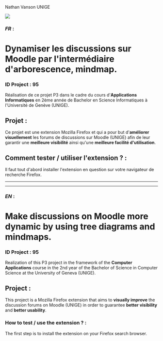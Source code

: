 Nathan Vanson UNIGE

![](img/unige-240.png)

### _FR_ :

# Dynamiser les discussions sur Moodle par l'intermédiaire d'arborescence, mindmap.

### ID Project : 95

Réalisation de ce projet P3 dans le cadre du cours d'**Applications Informatiques** en 2ème année de Bachelor en Science Informatiques à l'Université de Genève (UNIGE).

## Projet :

Ce projet est une extension Mozilla Firefox et qui a pour but d'**améliorer visuellement** les forums de discussions sur Moodle (UNIGE) afin de leur garantir une **meilleure visibilité** ainsi qu'une **meilleure facilité d'utilisation**.

## Comment tester / utiliser l'extension ? :

Il faut tout d'abord installer l'extension en question sur votre navigateur de recherche Firefox.

---

---

### _EN_ :

# Make discussions on Moodle more dynamic by using tree diagrams and mindmaps.

### ID Project : 95

Realization of this P3 project in the framework of the **Computer Applications** course in the 2nd year of the Bachelor of Science in Computer Science at the University of Geneva (UNIGE).

## Project :

This project is a Mozilla Firefox extension that aims to **visually improve** the discussion forums on Moodle (UNIGE) in order to guarantee **better visibility** and **better usability**.

### How to test / use the extension ? :

The first step is to install the extension on your Firefox search browser.